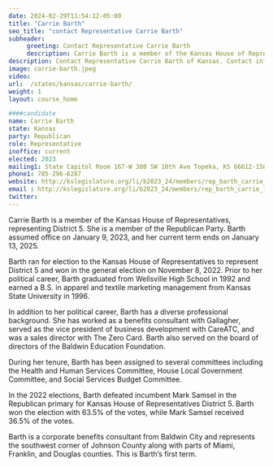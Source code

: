 ```yaml
---
date: 2024-02-29T11:54:12-05:00
title: "Carrie Barth"
seo_title: "contact Representative Carrie Barth"
subheader:
     greeting: Contact Representative Carrie Barth
     description: Carrie Barth is a member of the Kansas House of Representatives, representing District 5. She is a member of the Republican Party. Barth assumed office on January 9, 2023, and her current term ends on January 13, 2025.
description: Contact Representative Carrie Barth of Kansas. Contact information for Carrie Barth includes email address, phone number, and mailing address.
image: carrie-barth.jpeg
video:
url:  /states/kansas/carrie-barth/
weight: 1
layout: course_home

####candidate
name: Carrie Barth
state: Kansas
party: Republican
role: Representative
inoffice: current
elected: 2023
mailing1: State Capitol Room 167-W 300 SW 10th Ave Topeka, KS 66612-1504
phone1: 785-296-6287
website: http://kslegislature.org/li/b2023_24/members/rep_barth_carrie_1/
email : http://kslegislature.org/li/b2023_24/members/rep_barth_carrie_1/
twitter:
---
```


Carrie Barth is a member of the Kansas House of Representatives, representing District 5. She is a member of the Republican Party. Barth assumed office on January 9, 2023, and her current term ends on January 13, 2025.

Barth ran for election to the Kansas House of Representatives to represent District 5 and won in the general election on November 8, 2022. Prior to her political career, Barth graduated from Wellsville High School in 1992 and earned a B.S. in apparel and textile marketing management from Kansas State University in 1996.

In addition to her political career, Barth has a diverse professional background. She has worked as a benefits consultant with Gallagher, served as the vice president of business development with CareATC, and was a sales director with The Zero Card. Barth also served on the board of directors of the Baldwin Education Foundation.

During her tenure, Barth has been assigned to several committees including the Health and Human Services Committee, House Local Government Committee, and Social Services Budget Committee.

In the 2022 elections, Barth defeated incumbent Mark Samsel in the Republican primary for Kansas House of Representatives District 5. Barth won the election with 63.5% of the votes, while Mark Samsel received 36.5% of the votes.

Barth is a corporate benefits consultant from Baldwin City and represents the southwest corner of Johnson County along with parts of Miami, Franklin, and Douglas counties. This is Barth’s first term.
